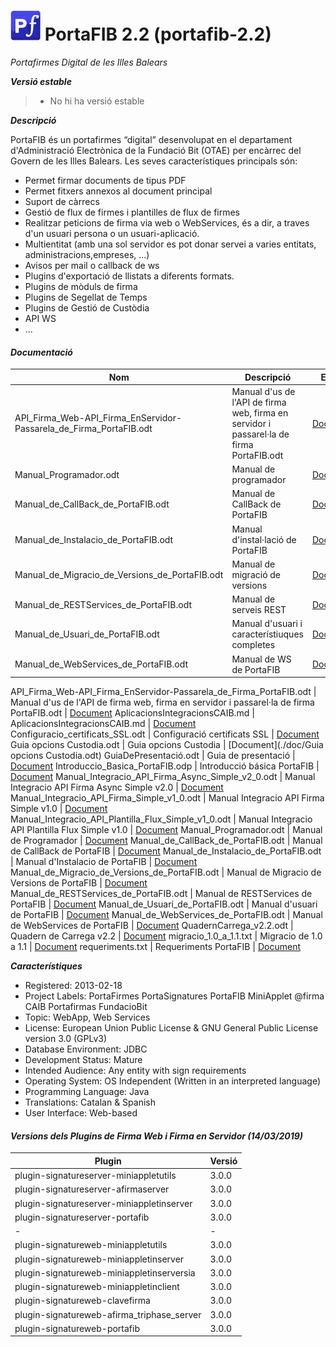 # ![Logo](https://github.com/GovernIB/maven/raw/binaris/portafib/projectinfo_Attachments/icon.jpg) PortaFIB 2.2 (portafib-2.2)
 *Portafirmes Digital de les Illes Balears*

***Versió estable***

> - No hi ha versió estable

***Descripció***

PortaFIB és un portafirmes “digital” desenvolupat en el departament d'Administració Electrònica de la Fundació Bit (OTAE) per encàrrec del Govern de les Illes Balears.
Les seves característiques principals són:
* Permet firmar documents de tipus PDF
* Permet fitxers annexos al document principal
* Suport de càrrecs
* Gestió de flux de firmes i plantilles de flux de firmes
* Realitzar peticions de firma via web o WebServices, és a dir, a traves d'un usuari persona o un usuari-aplicació.
* Multientitat (amb una sol servidor es pot donar servei a varies entitats, administracions,empreses, ...)
* Avisos per mail o callback de ws
* Plugins d'exportació de llistats a diferents formats.
* Plugins de mòduls de firma
* Plugins de Segellat de Temps
* Plugins de Gestió de Custòdia
* API WS
* ...


#### ***Documentació***

Nom | Descripció | Enllaç
------------ | ------------- | -------------
API_Firma_Web-API_Firma_EnServidor-Passarela_de_Firma_PortaFIB.odt | Manual d'us de l'API de firma web, firma en servidor i passarel·la de firma PortaFIB.odt | [Document](./doc/API_Firma_Web-API_Firma_EnServidor-Passarela_de_Firma_PortaFIB.odt)
Manual_Programador.odt | Manual de programador | [Document](./doc/Manual_Programador.odt)
Manual_de_CallBack_de_PortaFIB.odt | Manual de CallBack de PortaFIB | [Document](./doc/Manual_de_CallBack_de_PortaFIB.odt)
Manual_de_Instalacio_de_PortaFIB.odt | Manual d'instal·lació de PortaFIB | [Document](./doc/Manual_de_Instalacio_de_PortaFIB.odt)
Manual_de_Migracio_de_Versions_de_PortaFIB.odt | Manual de migració de versions | [Document](./doc/Manual_de_Migracio_de_Versions_de_PortaFIB.odt)
Manual_de_RESTServices_de_PortaFIB.odt | Manual de serveis REST | [Document](./doc/Manual_de_RESTServices_de_PortaFIB.odt)
Manual_de_Usuari_de_PortaFIB.odt | Manual d'usuari i característiuques completes | [Document](./doc/Manual_de_Usuari_de_PortaFIB.odt)
Manual_de_WebServices_de_PortaFIB.odt | Manual de WS de PortaFIB | [Document](./doc/Manual_de_WebServices_de_PortaFIB.odt)

API_Firma_Web-API_Firma_EnServidor-Passarela_de_Firma_PortaFIB.odt | Manual d'us de l'API de firma web, firma en servidor i passarel·la de firma PortaFIB.odt  | [Document](./doc/API_Firma_Web-API_Firma_EnServidor-Passarela_de_Firma_PortaFIB.odt)
AplicacionsIntegracionsCAIB.md | AplicacionsIntegracionsCAIB.md | [Document](./doc/AplicacionsIntegracionsCAIB.md)
Configuracio_certificats_SSL.odt | Configuració certificats SSL | [Document](./doc/Configuracio_certificats_SSL.odt)
Guia opcions Custodia.odt | Guia opcions Custodia | [Document](./doc/Guia opcions Custodia.odt)
GuiaDePresentació.odt | Guia de presentació | [Document](./doc/GuiaDePresentació.odt)
Introduccio_Basica_PortaFIB.odp | Introducció básica PortaFIB | [Document](./doc/Introduccio_Basica_PortaFIB.odp)
Manual_Integracio_API_Firma_Async_Simple_v2_0.odt | Manual Integracio API Firma Async Simple v2.0 | [Document](./doc/Manual_Integracio_API_Firma_Async_Simple_v2_0.odt)
Manual_Integracio_API_Firma_Simple_v1_0.odt | Manual Integracio API Firma Simple v1.0 | [Document](./doc/Manual_Integracio_API_Firma_Simple_v1_0.odt)
Manual_Integracio_API_Plantilla_Flux_Simple_v1_0.odt | Manual Integracio API Plantilla Flux Simple v1.0 | [Document](./doc/Manual_Integracio_API_Plantilla_Flux_Simple_v1_0.odt)
Manual_Programador.odt | Manual de Programador | [Document](./doc/Manual_Programador.odt)
Manual_de_CallBack_de_PortaFIB.odt | Manual de CallBack de PortaFIB | [Document](./doc/Manual_de_CallBack_de_PortaFIB.odt)
Manual_de_Instalacio_de_PortaFIB.odt | Manual d'Instalacio de PortaFIB | [Document](./doc/Manual_de_Instalacio_de_PortaFIB.odt)
Manual_de_Migracio_de_Versions_de_PortaFIB.odt | Manual de Migracio de Versions de PortaFIB | [Document](./doc/Manual_de_Migracio_de_Versions_de_PortaFIB.odt)
Manual_de_RESTServices_de_PortaFIB.odt | Manual de RESTServices de PortaFIB | [Document](./doc/Manual_de_RESTServices_de_PortaFIB.odt)
Manual_de_Usuari_de_PortaFIB.odt | Manual d'usuari de PortaFIB | [Document](./doc/Manual_de_Usuari_de_PortaFIB.odt)
Manual_de_WebServices_de_PortaFIB.odt | Manual de WebServices de PortaFIB | [Document](./doc/Manual_de_WebServices_de_PortaFIB.odt)
QuadernCarrega_v2.2.odt | Quadern de Carrega v2.2 | [Document](./doc/QuadernCarrega_v2.2.odt)
migracio_1.0_a_1.1.txt | Migracio de 1.0 a 1.1 | [Document](./doc/migracio_1.0_a_1.1.txt)
requeriments.txt | Requeriments PortaFIB | [Document](./doc/requeriments.txt)


***Característiques***

* Registered: 2013-02-18 
* Project Labels: PortaFirmes  PortaSignatures  PortaFIB  MiniApplet @firma  CAIB  Portafirmas  FundacioBit  
* Topic: WebApp, Web Services
* License: European Union Public License & GNU General Public License version 3.0 (GPLv3)
* Database Environment:  JDBC
* Development Status: Mature
* Intended Audience:  Any entity with sign requirements
* Operating System:  OS Independent (Written in an interpreted language)
* Programming Language:  Java
* Translations: Catalan & Spanish
* User Interface: Web-based





#### ***Versions dels Plugins de Firma Web i Firma en Servidor (14/03/2019)***

| Plugin  | Versió |
| ------------- | ------------- |
| plugin-signatureserver-miniappletutils | 3.0.0 |
| plugin-signatureserver-afirmaserver | 3.0.0 |
| plugin-signatureserver-miniappletinserver | 3.0.0 |
| plugin-signatureserver-portafib | 3.0.0 |
| - | - |
| plugin-signatureweb-miniappletutils | 3.0.0 |
| plugin-signatureweb-miniappletinserver | 3.0.0 |
| plugin-signatureweb-miniappletinserversia | 3.0.0 |
| plugin-signatureweb-miniappletinclient | 3.0.0 |
| plugin-signatureweb-clavefirma | 3.0.0 |
| plugin-signatureweb-afirma_triphase_server | 3.0.0 |
| plugin-signatureweb-portafib | 3.0.0 |
